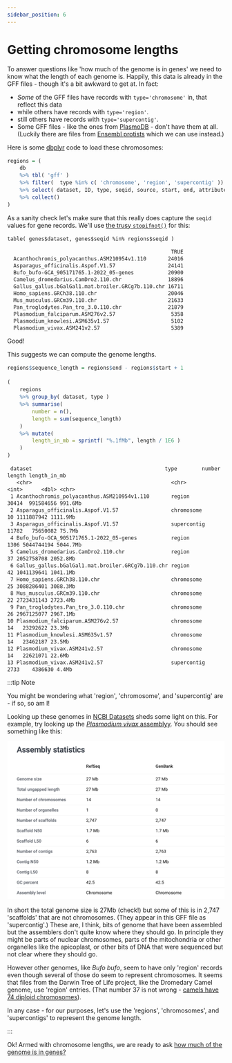 ```yaml
---
sidebar_position: 6
---
```


# Getting chromosome lengths

To answer questions like 'how much of the genome is in genes' we need to know what the length of each genome is.
Happily, this data is already in the GFF files - though it's a bit awkward to get at.  In fact:

* *Some* of the GFF files have records with `type='chromosome'` in, that reflect this data
* while others have records with `type='region'`.
* still others have records with `type='supercontig'`.
* Some GFF files - like the ones from
  [PlasmoDB](https://plasmodb.org/common/downloads/release-65/Pfalciparum3D7/gff/data/) - don't have them at all.
  (Luckily there are files from [Ensembl protists](https://ftp.ensemblgenomes.ebi.ac.uk/pub/protists/current/) which we
  can use instead.)

Here is some [dbplyr](https://dbplyr.tidyverse.org) code to load these chromosomes:

```r
regions = (
	db
	%>% tbl( 'gff' )
	%>% filter(  type %in% c( 'chromosome', 'region', 'supercontig' ))
	%>% select( dataset, ID, type, seqid, source, start, end, attributes )
	%>% collect()
)
```

As a sanity check let's make sure that this really does capture the `seqid` values for gene records.
We'll use [the trusy `stopifnot()`](../programming_with_gene_annotations3/003_Getting_started_writing_some_code.md#test-driven-development) for this:

```
table( genes$dataset, genes$seqid %in% regions$seqid )
```

```
                                                     TRUE
  Acanthochromis_polyacanthus.ASM210954v1.110       24016
  Asparagus_officinalis.Aspof.V1.57                 24141
  Bufo_bufo-GCA_905171765.1-2022_05-genes           20900
  Camelus_dromedarius.CamDro2.110.chr               18896
  Gallus_gallus.bGalGal1.mat.broiler.GRCg7b.110.chr 16711
  Homo_sapiens.GRCh38.110.chr                       20046
  Mus_musculus.GRCm39.110.chr                       21633
  Pan_troglodytes.Pan_tro_3.0.110.chr               21879
  Plasmodium_falciparum.ASM276v2.57                  5358
  Plasmodium_knowlesi.ASM635v1.57                    5102
  Plasmodium_vivax.ASM241v2.57                       5389
```

Good!

This suggests we can compute the genome lengths.
```r
regions$sequence_length = regions$end - regions$start + 1

(
	regions
	%>% group_by( dataset, type )
	%>% summarise(
		number = n(),
		length = sum(sequence_length)
	)
	%>% mutate(
		length_in_mb = sprintf( "%.1fMb", length / 1E6 )
	)
)
```

```
 dataset                                           type        number     length length_in_mb
   <chr>                                             <chr>        <int>      <dbl> <chr>       
 1 Acanthochromis_polyacanthus.ASM210954v1.110       region       30414  991584656 991.6Mb     
 2 Asparagus_officinalis.Aspof.V1.57                 chromosome      10 1111887942 1111.9Mb    
 3 Asparagus_officinalis.Aspof.V1.57                 supercontig  11782   75650082 75.7Mb      
 4 Bufo_bufo-GCA_905171765.1-2022_05-genes           region        1306 5044744194 5044.7Mb    
 5 Camelus_dromedarius.CamDro2.110.chr               region          37 2052758708 2052.8Mb    
 6 Gallus_gallus.bGalGal1.mat.broiler.GRCg7b.110.chr region          42 1041139641 1041.1Mb    
 7 Homo_sapiens.GRCh38.110.chr                       chromosome      25 3088286401 3088.3Mb    
 8 Mus_musculus.GRCm39.110.chr                       chromosome      22 2723431143 2723.4Mb    
 9 Pan_troglodytes.Pan_tro_3.0.110.chr               chromosome      26 2967125077 2967.1Mb    
10 Plasmodium_falciparum.ASM276v2.57                 chromosome      14   23292622 23.3Mb      
11 Plasmodium_knowlesi.ASM635v1.57                   chromosome      14   23462187 23.5Mb      
12 Plasmodium_vivax.ASM241v2.57                      chromosome      14   22621071 22.6Mb      
13 Plasmodium_vivax.ASM241v2.57                      supercontig   2733    4386630 4.4Mb       
```

:::tip Note

You might be wondering what 'region', 'chromosome', and 'supercontig' are - if so, so am I!

Looking up these genomes in [NCBI Datasets](https://www.ncbi.nlm.nih.gov/datasets/) sheds some light on this. For example, try looking up the [*Plasmodium vivax* assemblyy](https://www.ncbi.nlm.nih.gov/datasets/genome/GCF_000002415.2/).  You should see something like this:

![img](images/p_vivax_ncbi.png)

In short the total genome size is 27Mb (check!) but some of this is in 2,747 'scaffolds' that are not chromosomes.  (They appear in this GFF file as 'supercontig'.)  These are, I think, bits of genome that have been assembled but the assemblers don't quite know where they should go.  In principle they might be parts of nuclear chromosomes, parts of the mitochondria or other organelles like the apicoplast, or other bits of DNA that were sequenced but not clear where they should go.

However other genomes, like *Bufo bufo*, seem to have only 'region' records even though several of those do seem to represent chromosomes.  It seems that files from the Darwin Tree of Life project, like the Dromedary Camel genome, use 'region' entries.  (That number 37 is not wrong - [camels have 74 diploid chromosomes](https://en.wikipedia.org/wiki/Dromedary#Genetics_and_hybrids)).

In any case - for our purposes, let's use the 'regions', 'chromosomes', and 'supercontigs' to represent the genome length.

:::

Ok!  Armed with chromosome lengths, we are ready to ask [how much of the genome is in genes?](./008_How_much_of_the_genome_is_in_genes.md)
